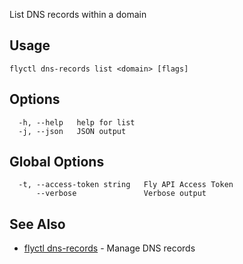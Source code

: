 List DNS records within a domain

## Usage
~~~
flyctl dns-records list <domain> [flags]
~~~

## Options

~~~
  -h, --help   help for list
  -j, --json   JSON output
~~~

## Global Options

~~~
  -t, --access-token string   Fly API Access Token
      --verbose               Verbose output
~~~

## See Also

* [flyctl dns-records](/docs/flyctl/dns-records/)	 - Manage DNS records


